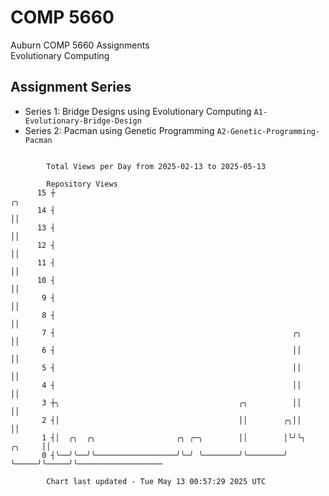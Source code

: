 # COMP 5660
Auburn COMP 5660 Assignments  
Evolutionary Computing

## Assignment Series
- Series 1: Bridge Designs using Evolutionary Computing `A1-Evolutionary-Bridge-Design`
- Series 2: Pacman using Genetic Programming `A2-Genetic-Programming-Pacman`

```

        Total Views per Day from 2025-02-13 to 2025-05-13

        Repository Views
      15 ┼                                                                    ╭╮
      14 ┤                                                                    ││
      13 ┤                                                                    ││
      12 ┤                                                                    ││
      11 ┤                                                                    ││
      10 ┤                                                                    ││
       9 ┤                                                                    ││
       8 ┤                                                                    ││
       7 ┤                                                     ╭╮             ││
       6 ┤                                                     ││             ││
       5 ┤                                                     ││             ││
       4 ┤                                                     ││             ││
       3 ┼╮                                        ╭╮          ││             ││
       2 ┤│                                        ││        ╭╮││             ││
       1 ┤│  ╭╮  ╭╮                  ╭╮ ╭─╮        ││        │╰╯╰╮     ╭╮     ││
       0 ┤╰──╯╰──╯╰──────────────────╯╰─╯ ╰────────╯╰────────╯   ╰─────╯╰─────╯╰───────────────────

        Chart last updated - Tue May 13 00:57:29 2025 UTC
        
```
